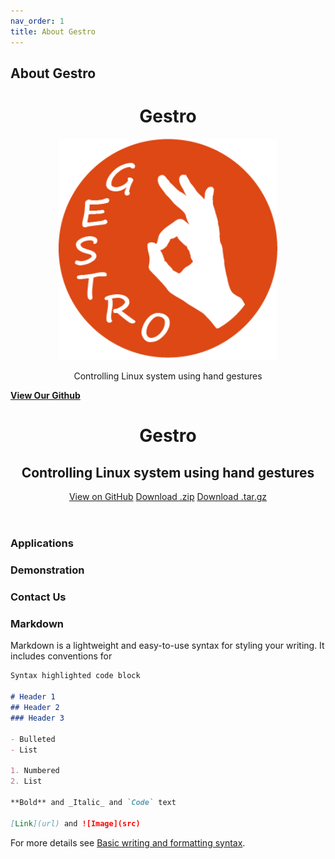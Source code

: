 ```yaml
---
nav_order: 1
title: About Gestro
---
```


## About Gestro

<h1 align="center">Gestro</h1>
<p align="center">
  <a href="https://github.com/RandomGuy-coder/Gestro">
    <img src="assets/gestro_logo.png" alt="Gestro Logo" width="350">
  </a>

  <p align="center">Controlling Linux system using hand gestures</p>
</p>

[**View Our Github**](https://github.com/RandomGuy-coder/Gestro)

<header class="page-header" role="banner">
  <h1 class="project-name">Gestro</h1>
  <h2 class="project-tagline">Controlling Linux system using hand gestures</h2>
  <a href="https://github.com/RandomGuy-coder/Gestro" class="btn">View on GitHub</a>
  <a href="" class="btn">Download .zip</a>
  <a href="" class="btn">Download .tar.gz</a>
</header>

### Applications
### Demonstration
### Contact Us



### Markdown

Markdown is a lightweight and easy-to-use syntax for styling your writing. It includes conventions for

```markdown
Syntax highlighted code block

# Header 1
## Header 2
### Header 3

- Bulleted
- List

1. Numbered
2. List

**Bold** and _Italic_ and `Code` text

[Link](url) and ![Image](src)
```

For more details see [Basic writing and formatting syntax](https://docs.github.com/en/github/writing-on-github/getting-started-with-writing-and-formatting-on-github/basic-writing-and-formatting-syntax).
